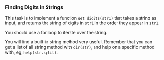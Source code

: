 ### Finding Digits in Strings

This task is to implement a function `get_digits(str1)` that takes a
string as input, and returns the string of digits in `str1` in the order
they appear in `str1`.

You should use a for loop to iterate over the string.

You will find a built-in string method very useful. Remember that you
can get a list of all string method with `dir(str)`, and help on a
specific method with, eg, `help(str.split)`.
